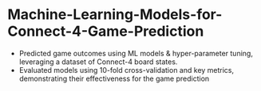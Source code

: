 # Machine-Learning-Models-for-Connect-4-Game-Prediction
- Predicted game outcomes using ML models & hyper-parameter tuning, leveraging a dataset of Connect-4 board states.
- Evaluated models using 10-fold cross-validation and key metrics, demonstrating their effectiveness for the game prediction
